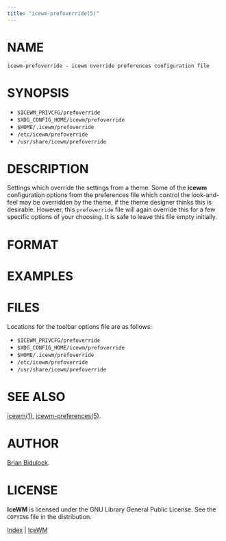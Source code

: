 ```yaml
---
title: "icewm-prefoverride(5)"
---
```

# NAME

    icewm-prefoverride - icewm override preferences configuration file

# SYNOPSIS

- `$ICEWM_PRIVCFG/prefoverride`
- `$XDG_CONFIG_HOME/icewm/prefoverride`
- `$HOME/.icewm/prefoverride`
- `/etc/icewm/prefoverride`
- `/usr/share/icewm/prefoverride`

# DESCRIPTION

Settings which override the settings from a theme.  Some of the **icewm**
configuration options from the preferences file which control the
look-and-feel may be overridden by the theme, if the theme designer
thinks this is desirable.  However, this `prefoverride` file will again
override this for a few specific options of your choosing.  It is safe
to leave this file empty initially.

# FORMAT

# EXAMPLES

# FILES

Locations for the toolbar options file are as follows:

- `$ICEWM_PRIVCFG/prefoverride`
- `$XDG_CONFIG_HOME/icewm/prefoverride`
- `$HOME/.icewm/prefoverride`
- `/etc/icewm/prefoverride`
- `/usr/share/icewm/prefoverride`

# SEE ALSO

[icewm(1)](icewm.md),
[icewm-preferences(5)](icewm-preferences.md).

# AUTHOR

[Brian Bidulock](mailto:bidulock@openss7.org).

# LICENSE

**IceWM** is licensed under the GNU Library General Public License.
See the `COPYING` file in the distribution.

[Index](/man) | [IceWM](/)
